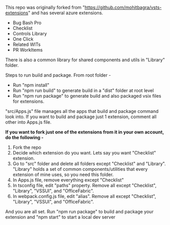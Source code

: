 This repo was originally forked from "https://github.com/mohitbagra/vsts-extensions" and has several azure extensions.  

* Bug Bash Pro
* Checklist
* Controls Library
* One Click
* Related WITs
* PR WorkItems

There is also a common library for shared components and utils in "Library" folder.

Steps to run build and package. From root folder -
* Run "npm install" 
* Run "npm run build" to generate build in a "dist" folder at root level
* Run "npm run package" to generate build and also packaged vsix files for extensions.

"src/Apps.js" file manages all the apps that build and package command look into. If you want to build and package just 1 extension, comment all other into Apps.js file.

**If you want to fork just one of the extensions from it in your own account, do the following -**

1. Fork the repo
2. Decide which extension do you want. Lets say you want "Checklist" extension.
3. Go to "src" folder and delete all folders except "Checklist" and "Library". "Library" holds a set of common components/utilities that every extension of mine uses, so you need this folder.
4. In Apps.js file, remove everything except "Checklist"
5. In tsconfig file, edit "paths" property. Remove all except "Checklist", "Library", "VSSUI", and "OfficeFabric". 
6. In webpack.config.js file, edit "alias". Remove all except "Checklist", "Library", "VSSUI", and "OfficeFabric". 

And you are all set. Run "npm run package" to build and package your extension and "npm start" to start a local dev server


